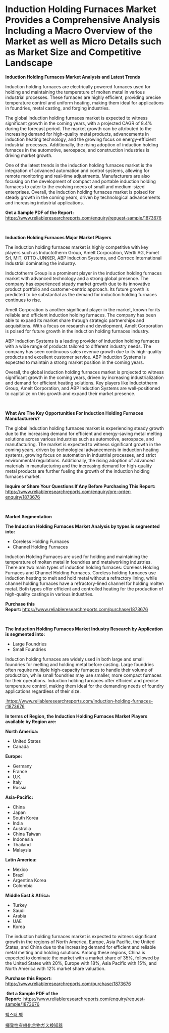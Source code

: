 <p><h1>Induction Holding Furnaces Market Provides a Comprehensive Analysis Including a Macro Overview of the Market as well as Micro Details such as Market Size and Competitive Landscape</h1></p><p><strong>Induction Holding Furnaces Market Analysis and Latest Trends</strong></p>
<p><p>Induction holding furnaces are electrically powered furnaces used for holding and maintaining the temperature of molten metal in various industrial processes. These furnaces are highly efficient, providing precise temperature control and uniform heating, making them ideal for applications in foundries, metal casting, and forging industries.</p><p>The global induction holding furnaces market is expected to witness significant growth in the coming years, with a projected CAGR of 8.4% during the forecast period. The market growth can be attributed to the increasing demand for high-quality metal products, advancements in induction heating technology, and the growing focus on energy-efficient industrial processes. Additionally, the rising adoption of induction holding furnaces in the automotive, aerospace, and construction industries is driving market growth.</p><p>One of the latest trends in the induction holding furnaces market is the integration of advanced automation and control systems, allowing for remote monitoring and real-time adjustments. Manufacturers are also focusing on the development of compact and portable induction holding furnaces to cater to the evolving needs of small and medium-sized enterprises. Overall, the induction holding furnaces market is poised for steady growth in the coming years, driven by technological advancements and increasing industrial applications.</p></p>
<p><strong>Get a Sample PDF of the Report:&nbsp;</strong> <a href="https://www.reliableresearchreports.com/enquiry/request-sample/1873676">https://www.reliableresearchreports.com/enquiry/request-sample/1873676</a></p>
<p>&nbsp;</p>
<p><strong>Induction Holding Furnaces Major Market Players</strong></p>
<p><p>The induction holding furnaces market is highly competitive with key players such as Inductotherm Group, Amelt Corporation, Wertli AG, Fomet Srl, MIT, OTTO JUNKER, ABP Induction Systems, and Corroco International Industrial dominating the industry.</p><p>Inductotherm Group is a prominent player in the induction holding furnaces market with advanced technology and a strong global presence. The company has experienced steady market growth due to its innovative product portfolio and customer-centric approach. Its future growth is predicted to be substantial as the demand for induction holding furnaces continues to rise.</p><p>Amelt Corporation is another significant player in the market, known for its reliable and efficient induction holding furnaces. The company has been able to expand its market share through strategic partnerships and acquisitions. With a focus on research and development, Amelt Corporation is poised for future growth in the induction holding furnaces industry.</p><p>ABP Induction Systems is a leading provider of induction holding furnaces with a wide range of products tailored to different industry needs. The company has seen continuous sales revenue growth due to its high-quality products and excellent customer service. ABP Induction Systems is expected to maintain a strong market position in the coming years.</p><p>Overall, the global induction holding furnaces market is projected to witness significant growth in the coming years, driven by increasing industrialization and demand for efficient heating solutions. Key players like Inductotherm Group, Amelt Corporation, and ABP Induction Systems are well-positioned to capitalize on this growth and expand their market presence.</p></p>
<p>&nbsp;</p>
<p><strong>What Are The Key Opportunities For Induction Holding Furnaces Manufacturers?</strong></p>
<p><p>The global induction holding furnaces market is experiencing steady growth due to the increasing demand for efficient and energy-saving metal melting solutions across various industries such as automotive, aerospace, and manufacturing. The market is expected to witness significant growth in the coming years, driven by technological advancements in induction heating systems, growing focus on automation in industrial processes, and strict environmental regulations. Additionally, the rising adoption of advanced materials in manufacturing and the increasing demand for high-quality metal products are further fueling the growth of the induction holding furnaces market.</p></p>
<p><strong>Inquire or Share Your Questions If Any Before Purchasing This Report:</strong> <a href="https://www.reliableresearchreports.com/enquiry/pre-order-enquiry/1873676">https://www.reliableresearchreports.com/enquiry/pre-order-enquiry/1873676</a></p>
<p>&nbsp;</p>
<p><strong>Market Segmentation</strong></p>
<p><strong>The Induction Holding Furnaces Market Analysis by types is segmented into:</strong></p>
<p><ul><li>Coreless Holding Furnaces</li><li>Channel Holding Furnaces</li></ul></p>
<p><p>Induction Holding Furnaces are used for holding and maintaining the temperature of molten metal in foundries and metalworking industries. There are two main types of induction holding furnaces: Coreless Holding Furnaces and Channel Holding Furnaces. Coreless holding furnaces use induction heating to melt and hold metal without a refractory lining, while channel holding furnaces have a refractory-lined channel for holding molten metal. Both types offer efficient and controlled heating for the production of high-quality castings in various industries.</p></p>
<p><strong>Purchase this Report:&nbsp;</strong><a href="https://www.reliableresearchreports.com/purchase/1873676">https://www.reliableresearchreports.com/purchase/1873676</a></p>
<p>&nbsp;</p>
<p><strong>The Induction Holding Furnaces Market Industry Research by Application is segmented into:</strong></p>
<p><ul><li>Large Foundries</li><li>Small Foundries</li></ul></p>
<p><p>Induction holding furnaces are widely used in both large and small foundries for melting and holding metal before casting. Large foundries often require multiple high-capacity furnaces to handle their volume of production, while small foundries may use smaller, more compact furnaces for their operations. Induction holding furnaces offer efficient and precise temperature control, making them ideal for the demanding needs of foundry applications regardless of their size.</p></p>
<p><a href="https://www.reliableresearchreports.com/induction-holding-furnaces-r1873676">&nbsp;https://www.reliableresearchreports.com/induction-holding-furnaces-r1873676</a></p>
<p><strong>In terms of Region, the Induction Holding Furnaces Market Players available by Region are:</strong></p>
<p>
    <p> <strong> North America: </strong>
        <ul>
            <li>United States</li>
            <li>Canada</li>
        </ul>
        </p> 
    <p> <strong> Europe: </strong>
        <ul>
            <li>Germany</li>
            <li>France</li>
            <li>U.K.</li>
            <li>Italy</li>
            <li>Russia</li>
        </ul>
        </p> 
    <p> <strong> Asia-Pacific: </strong>
        <ul>
            <li>China</li>
            <li>Japan</li>
            <li>South Korea</li>
            <li>India</li>
            <li>Australia</li>
            <li>China Taiwan</li>
            <li>Indonesia</li>
            <li>Thailand</li>
            <li>Malaysia</li>
        </ul>
        </p> 
    <p> <strong> Latin America: </strong>
        <ul>
            <li>Mexico</li>
            <li>Brazil</li>
            <li>Argentina Korea</li>
            <li>Colombia</li>
        </ul>
        </p> 
    <p> <strong> Middle East & Africa: </strong>
        <ul>
            <li>Turkey</li>
            <li>Saudi</li>
            <li>Arabia</li>
            <li>UAE</li>
            <li>Korea</li>
        </ul>
    </p>
    </p>
<p><p>The induction holding furnaces market is expected to witness significant growth in the regions of North America, Europe, Asia Pacific, the United States, and China due to the increasing demand for efficient and reliable metal melting and holding solutions. Among these regions, China is expected to dominate the market with a market share of 35%, followed by the United States with 20%, Europe with 18%, Asia Pacific with 15%, and North America with 12% market share valuation.</p></p>
<p><strong>Purchase this Report: </strong><a href="https://www.reliableresearchreports.com/purchase/1873676">https://www.reliableresearchreports.com/purchase/1873676</a></p>
<p>&nbsp;<strong>Get a Sample PDF of the Report:&nbsp;&nbsp;</strong><a href="https://www.reliableresearchreports.com/enquiry/request-sample/1873676">https://www.reliableresearchreports.com/enquiry/request-sample/1873676</a></p>
<p><strong></strong></p>
<p><p><a href="https://github.com/jntpkh496620/Market-Research-Report-List-1/blob/main/552076720619.md">백스터 백</a></p><p><a href="https://medium.com/@orlohagenes_12279/voc%E3%82%AC%E3%82%B9%E6%A4%9C%E7%9F%A5%E5%99%A8%E5%B8%82%E5%A0%B4%E3%81%AE%E8%A6%8F%E6%A8%A1%E3%81%A8%E5%B8%82%E5%A0%B4%E5%8B%95%E5%90%91-%E7%94%A3%E6%A5%AD%E5%85%A8%E4%BD%93%E3%81%AE%E5%8C%85%E6%8B%AC%E7%9A%84%E3%81%AA%E6%A6%82%E8%A6%81-2024%E5%B9%B4%E3%81%8B%E3%82%892031%E5%B9%B4%E3%81%BE%E3%81%A7-79422728ea3a">揮発性有機化合物ガス検知器</a></p></p>